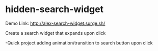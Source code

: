 # hidden-search-widget

Demo Link: http://alex-search-widget.surge.sh/

Create a search widget that expands upon click

-Quick project adding animation/transition to search button upon click

